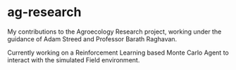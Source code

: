# ag-research
My contributions to the Agroecology Research project, working under the guidance of Adam Streed and Professor Barath Raghavan.

Currently working on a Reinforcement Learning based Monte Carlo Agent to interact with the simulated Field environment.
